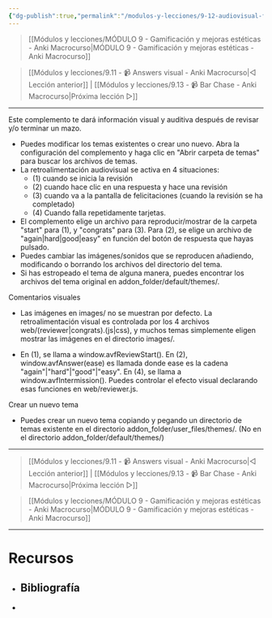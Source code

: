 ```yaml
---
{"dg-publish":true,"permalink":"/modulos-y-lecciones/9-12-audiovisual-feedback-anki-macrocurso/","noteIcon":""}
---
```



> [[Módulos y lecciones/MÓDULO 9 - Gamificación y mejoras estéticas - Anki Macrocurso\|MÓDULO 9 - Gamificación y mejoras estéticas - Anki Macrocurso]]

> [[Módulos y lecciones/9.11 - 📹 Answers visual - Anki Macrocurso\|◁ Lección anterior]] | [[Módulos y lecciones/9.13 - 📹 Bar Chase - Anki Macrocurso\|Próxima lección ▷]]

---

Este complemento te dará información visual y auditiva después de revisar y/o terminar un mazo.

- Puedes modificar los temas existentes o crear uno nuevo. Abra la configuración del complemento y haga clic en "Abrir carpeta de temas" para buscar los archivos de temas.
- La retroalimentación audiovisual se activa en 4 situaciones: 
	- (1) cuando se inicia la revisión
	- (2) cuando hace clic en una respuesta y hace una revisión
	- (3) cuando va a la pantalla de felicitaciones (cuando la revisión se ha completado)
	- (4) Cuando falla repetidamente tarjetas.
- El complemento elige un archivo para reproducir/mostrar de la carpeta "start" para (1), y "congrats" para (3). Para (2), se elige un archivo de "again|hard|good|easy" en función del botón de respuesta que hayas pulsado.
- Puedes cambiar las imágenes/sonidos que se reproducen añadiendo, modificando o borrando los archivos del directorio del tema.
- Si has estropeado el tema de alguna manera, puedes encontrar los archivos del tema original en addon_folder/default/themes/.

Comentarios visuales

- Las imágenes en images/ no se muestran por defecto. La retroalimentación visual es controlada por los 4 archivos web/(reviewer|congrats).(js|css), y muchos temas simplemente eligen mostrar las imágenes en el directorio images/.

- En (1), se llama a window.avfReviewStart(). En (2), window.avfAnswer(ease) es llamada donde ease es la cadena "again"|"hard"|"good"|"easy". En (4), se llama a window.avfIntermission(). Puedes controlar el efecto visual declarando esas funciones en web/reviewer.js.


Crear un nuevo tema
- Puedes crear un nuevo tema copiando y pegando un directorio de temas existente en el directorio addon_folder/user_files/themes/. (No en el directorio addon_folder/default/themes/)



---

> [[Módulos y lecciones/9.11 - 📹 Answers visual - Anki Macrocurso\|◁ Lección anterior]] | [[Módulos y lecciones/9.13 - 📹 Bar Chase - Anki Macrocurso\|Próxima lección ▷]]

> [[Módulos y lecciones/MÓDULO 9 - Gamificación y mejoras estéticas - Anki Macrocurso\|MÓDULO 9 - Gamificación y mejoras estéticas - Anki Macrocurso]]

---

# Recursos
- Bibliografía
	- 
- 